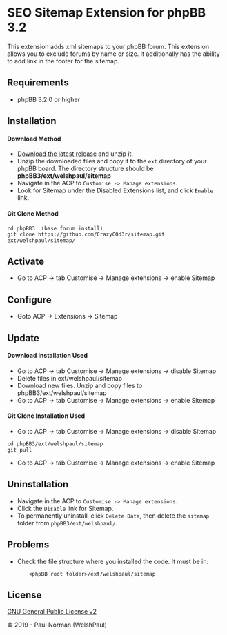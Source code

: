 # SEO Sitemap Extension for phpBB 3.2

This extension adds xml sitemaps to your phpBB forum. This extension allows you to exclude forums by name or size. It additionally has the ability to add link in the footer for the sitemap.

## Requirements
* phpBB 3.2.0 or higher

## Installation

#### Download Method
- [Download the latest release](https://github.com/CrazyC0d3r/sitemap) and unzip it.
- Unzip the downloaded files and copy it to the `ext` directory of your phpBB board. The directory structure should be **phpBB3/ext/welshpaul/sitemap**
- Navigate in the ACP to `Customise -> Manage extensions`.
- Look for Sitemap under the Disabled Extensions list, and click `Enable` link.

#### Git Clone Method

```
cd phpBB3  (base forum install)
git clone https://github.com/CrazyC0d3r/sitemap.git ext/welshpaul/sitemap/
```

## Activate
- Go to ACP -> tab Customise -> Manage extensions -> enable Sitemap

## Configure

- Goto ACP -> Extensions -> Sitemap

## Update

#### Download Installation Used

- Go to ACP -> tab Customise -> Manage extensions -> disable Sitemap
- Delete files in ext/welshpaul/sitemap
- Download new files. Unzip and copy files to phpBB3/ext/welshpaul/sitemap
- Go to ACP -> tab Customise -> Manage extensions -> enable Sitemap

#### Git Clone Installation Used

- Go to ACP -> tab Customise -> Manage extensions -> disable Sitemap

```
cd phpBB3/ext/welshpaul/sitemap
git pull
```

- Go to ACP -> tab Customise -> Manage extensions -> enable Sitemap

## Uninstallation
- Navigate in the ACP to `Customise -> Manage extensions`.
- Click the `Disable` link for Sitemap.
- To permanently uninstall, click `Delete Data`, then delete the `sitemap` folder from `phpBB3/ext/welshpaul/`.

## Problems
- Check the file structure where you installed the code. It must be in:
```
       <phpBB root folder>/ext/welshpaul/sitemap
```

## License
[GNU General Public License v2](http://opensource.org/licenses/GPL-2.0)

© 2019 - Paul Norman (WelshPaul)
